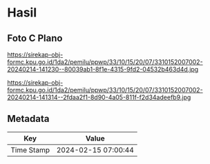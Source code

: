 # Hasil

## Foto C Plano

https://sirekap-obj-formc.kpu.go.id/1da2/pemilu/ppwp/33/10/15/20/07/3310152007002-20240214-141230--80039ab1-8f1e-4315-9fd2-04532b463d4d.jpg

https://sirekap-obj-formc.kpu.go.id/1da2/pemilu/ppwp/33/10/15/20/07/3310152007002-20240214-141314--2fdaa2f1-8d90-4a05-811f-f2d34adeefb9.jpg


## Metadata

| Key        | Value               |
| ---------- | ------------------- |
| Time Stamp | 2024-02-15 07:00:44 |



